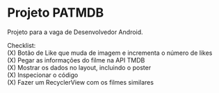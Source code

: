 # Projeto PATMDB

Projeto para a vaga de Desenvolvedor Android.

Checklist:\
(X) Botão de Like que muda de imagem e incrementa o número de likes\
(X) Pegar as informações do filme na API TMDB\
(X) Mostrar os dados no layout, incluindo o poster\
(X) Inspecionar o código\
(X) Fazer um RecyclerView com os filmes similares
